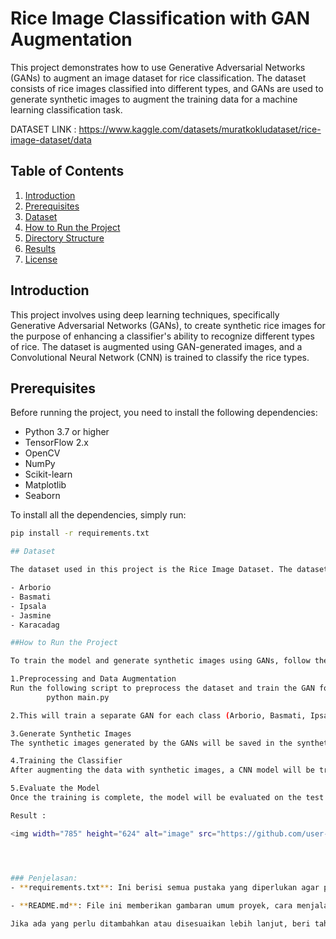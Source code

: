 # Rice Image Classification with GAN Augmentation

This project demonstrates how to use Generative Adversarial Networks (GANs) to augment an image dataset for rice classification. The dataset consists of rice images classified into different types, and GANs are used to generate synthetic images to augment the training data for a machine learning classification task.

DATASET LINK : https://www.kaggle.com/datasets/muratkokludataset/rice-image-dataset/data

## Table of Contents

1. [Introduction](#introduction)
2. [Prerequisites](#prerequisites)
3. [Dataset](#dataset)
4. [How to Run the Project](#how-to-run-the-project)
5. [Directory Structure](#directory-structure)
6. [Results](#results)
7. [License](#license)

## Introduction

This project involves using deep learning techniques, specifically Generative Adversarial Networks (GANs), to create synthetic rice images for the purpose of enhancing a classifier's ability to recognize different types of rice. The dataset is augmented using GAN-generated images, and a Convolutional Neural Network (CNN) is trained to classify the rice types.

## Prerequisites

Before running the project, you need to install the following dependencies:

- Python 3.7 or higher
- TensorFlow 2.x
- OpenCV
- NumPy
- Scikit-learn
- Matplotlib
- Seaborn

To install all the dependencies, simply run:

```bash
pip install -r requirements.txt

## Dataset

The dataset used in this project is the Rice Image Dataset. The dataset consists of images of different types of rice, and each image is labeled by the type of rice it represents. The classes in the dataset are:

- Arborio 
- Basmati
- Ipsala
- Jasmine
- Karacadag

##How to Run the Project

To train the model and generate synthetic images using GANs, follow these steps:

1.Preprocessing and Data Augmentation
Run the following script to preprocess the dataset and train the GAN for each class:
        python main.py

2.This will train a separate GAN for each class (Arborio, Basmati, Ipsala, Jasmine, Karacadag) and generate synthetic images.

3.Generate Synthetic Images
The synthetic images generated by the GANs will be saved in the synthetic_data/ folder. You can find them in the form of .png files. These images are also archived into a synthetic_dataset.zip file.

4.Training the Classifier
After augmenting the data with synthetic images, a CNN model will be trained on the augmented dataset. The final model will be used for classification tasks on unseen test data.

5.Evaluate the Model
Once the training is complete, the model will be evaluated on the test dataset, and performance metrics such as accuracy, precision, recall, and F1-score will be displayed. Additionally, a confusion matrix will be generated to visualize classification results.

Result :

<img width="785" height="624" alt="image" src="https://github.com/user-attachments/assets/fdb2fec4-32a3-459e-a6c5-286d629d2203" />




### Penjelasan:
- **requirements.txt**: Ini berisi semua pustaka yang diperlukan agar proyek dapat berjalan dengan benar. Anda dapat menginstal semua pustaka dengan perintah `pip install -r requirements.txt`.
  
- **README.md**: File ini memberikan gambaran umum proyek, cara menjalankan proyek, dan struktur direktori. Ini juga menjelaskan tujuan proyek, cara melatih model, dan cara mengevaluasi hasil.

Jika ada yang perlu ditambahkan atau disesuaikan lebih lanjut, beri tahu saya!

